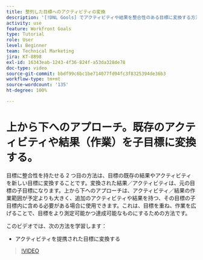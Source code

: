 ```yaml
---
title: 整列した目標へのアクティビティの変換
description: '[!DNL Gools] でアクティビティや結果を整合性のある目標に変換する方法を説明します。'
activity: use
feature: Workfront Goals
type: Tutorial
role: User
level: Beginner
team: Technical Marketing
jira: KT-8898
exl-id: 16343eab-1243-4f36-824f-a53da328de78
doc-type: video
source-git-commit: bbdf99c6bc1be714077fd94fc3f8325394de36b3
workflow-type: tm+mt
source-wordcount: '135'
ht-degree: 100%

---
```


# 上から下へのアプローチ。既存のアクティビティや結果（作業）を子目標に変換する。

目標に整合性を持たせる 2 つ目の方法は、目標の既存の結果やアクティビティを新しい目標に変換することです。変換された結果／アクティビティは、元の目標の子目標になります。上から下へのアプローチは、アクティビティ／結果の作業範囲が予定よりも大きく、追加のアクティビティや結果を持つ、その目標の子目標内に含める必要がある場合に使用できます。これは、目標を重ね、作業を広げることで、目標をより測定可能かつ達成可能なものにするための方法です。

このビデオでは、次の方法を学習します：

* アクティビティを提携された目標に変換する

>[!VIDEO](https://video.tv.adobe.com/v/335192/?quality=12&learn=on&enablevpops=1)
